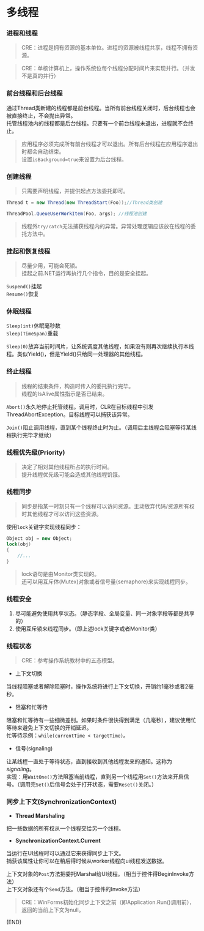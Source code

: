 # 多线程    

### 进程和线程    

> CRE：进程是拥有资源的基本单位。进程的资源被线程共享，线程不拥有资源。      

> CRE：单核计算机上，操作系统位每个线程分配时间片来实现并行。（并发不是真的并行）     

### 前台线程和后台线程    

通过Thread类新建的线程都是前台线程。当所有前台线程关闭时，后台线程也会被直接终止，不会抛出异常。    
托管线程池内的线程都是后台线程。只要有一个前台线程未退出，进程就不会终止。  

> 应用程序必须完成所有前台线程才可以退出。所有后台线程在应用程序退出时都会自动结束。    
> 设置`isBackground=true`来设置为后台线程。  


### 创建线程    

> 只需要声明线程，并提供起点方法委托即可。    

```C#  
Thread t = new Thread(new ThreadStart(Foo));//Thread类创建  
```  

```C#  
ThreadPool.QueueUserWorkItem(Foo, args); //线程池创建  
```  


> 线程外`try/catch`无法捕获线程内的异常。异常处理逻辑应该放在线程的委托方法中。    


### 挂起和恢复线程    

> 尽量少用，可能会死锁。    
> 挂起之前.NET运行再执行几个指令，目的是安全挂起。  

`Suspend()`挂起  
`Resume()`恢复  


### 休眠线程    

`Sleep(int)`休眠毫秒数    
`Sleep(TimeSpan)`重载    

`Sleep(0)`放弃当前时间片，让系统调度其他线程，如果没有则再次继续执行本线程。类似Yield()，但是Yield()只给同一处理器的其他线程。    

### 终止线程    

> 线程的结束条件，构造时传入的委托执行完毕。  
> 线程的IsAlive属性指示是否已结束。  

`Abort()`永久地停止托管线程。调用时，CLR在目标线程中引发ThreadAbortException。目标线程可以捕获该异常。    

`Join()`阻止调用线程，直到某个线程终止时为止。（调用后主线程会阻塞等待某线程执行完毕才继续）    


### 线程优先级(Priority)    

> 决定了相对其他线程所占的执行时间。    
> 提升线程优先级可能会造成其他线程饥饿。  

### 线程同步    

> 同步是指某一时刻只有一个线程可以访问资源。主动放弃代码/资源所有权时其他线程才可以访问这些资源。    

使用`lock`关键字实现线程同步：    
```C#  
Object obj = new Object;
lock(obj)
{
    //...
}
```  

> lock语句是由Monitor类实现的。    
> 还可以用互斥体(Mutex)对象或者信号量(semaphore)来实现线程同步。    


### 线程安全    

1. 尽可能避免使用共享状态。（静态字段、全局变量、同一对象字段等都是共享的）    
2. 使用互斥锁来线程同步。（即上述lock关键字或者Monitor类）    



### 线程状态    

> CRE：参考操作系统教材中的五态模型。    

- 上下文切换    

当线程阻塞或者解除阻塞时，操作系统将进行上下文切换，开销约1毫秒或者2毫秒。  

- 阻塞和忙等待    

阻塞和忙等待有一些细微差别。如果时条件很快得到满足（几毫秒），建议使用忙等待来避免上下文切换的开销延迟。    
忙等待示例：`while(currentTime < targetTime)`。    


- 信号(signaling)  

让某线程一直处于等待状态，直到接收到其他线程发来的通知。这称为*signaling*。    
实现：用`WaitOne()`方法阻塞当前线程，直到另一个线程用`Set()`方法来开启信号。（调用完`Set()`后信号会处于打开状态，需要`Reset()`关闭。）    


### 同步上下文(SynchronizationContext)    

- **Thread Marshaling**    

把一些数据的所有权从一个线程交给另一个线程。  

- **SynchronizationContext.Current**    

当运行在UI线程时可以通过它来获得同步上下文。    
捕获该属性让你可以在稍后得时候从worker线程向ui线程发送数据。    

上下文对象的`Post`方法把委托Marshal给UI线程。（相当于控件得BeginInvoke方法）  
上下文对象还有个`Send`方法。（相当于控件的Invoke方法）    

> CRE：WinForms初始化同步上下文之前（即Application.Run()调用前），返回的当前上下文为null。      

(END)    